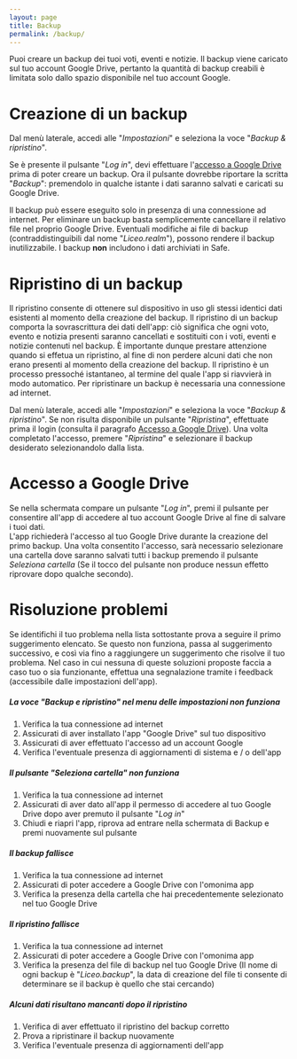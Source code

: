 ```yaml
---
layout: page
title: Backup
permalink: /backup/
---
```


Puoi creare un backup dei tuoi voti, eventi e notizie. Il backup viene caricato sul tuo account Google Drive, pertanto la quantità di backup creabili è limitata solo dallo spazio disponibile nel tuo account Google. 

# Creazione di un backup

Dal menù laterale, accedi alle "_Impostazioni_" e seleziona la voce "_Backup & ripristino_".  

Se è presente il pulsante "_Log in_", devi effettuare l'[accesso a Google Drive](#accesso-a-google-drive) prima di poter creare un backup.
Ora il pulsante dovrebbe riportare la scritta "_Backup_": premendolo in qualche istante i dati saranno salvati e caricati su Google Drive.  

Il backup può essere eseguito solo in presenza di una connessione ad internet. Per eliminare un backup basta semplicemente cancellare il relativo file nel proprio Google Drive. Eventuali modifiche ai file di backup (contraddistinguibili dal nome "_Liceo.realm_"), possono rendere il backup inutilizzabile.
I backup __non__ includono i dati archiviati in Safe.  

# Ripristino di un backup
Il ripristino consente di ottenere sul dispositivo in uso gli stessi identici dati esistenti al momento della creazione del backup. Il ripristino di un backup comporta la sovrascrittura dei dati dell'app: ciò significa che ogni voto, evento e notizia presenti saranno cancellati e sostituiti con i voti, eventi e notizie contenuti nel backup. È importante dunque prestare attenzione quando si effetua un ripristino, al fine di non perdere alcuni dati che non erano presenti al momento della creazione del backup. Il ripristino è un processo pressoché istantaneo, al termine del quale l'app si riavvierà in modo automatico. Per ripristinare un backup è necessaria una connessione ad internet.  

Dal menù laterale, accedi alle "_Impostazioni_" e seleziona la voce "_Backup & ripristino_". Se non risulta disponibile un pulsante "_Ripristina_", effettuate prima il login (consulta il paragrafo [Accesso a Google Drive](#accesso-a-google-drive)). Una volta completato l'accesso, premere "_Ripristina_" e selezionare il backup desiderato selezionandolo dalla lista.

# Accesso a Google Drive

Se nella schermata compare un pulsante "_Log in_", premi il pulsante per consentire all'app di accedere al tuo account Google Drive al fine di salvare i tuoi dati.  
L'app richiederà l'accesso al tuo Google Drive durante la creazione del primo backup. Una volta consentito l'accesso, sarà necessario selezionare una cartella dove saranno salvati tutti i backup premendo il pulsante _Seleziona cartella_ (Se il tocco del pulsante non produce nessun effetto riprovare dopo qualche secondo).  


# Risoluzione problemi
Se identifichi il tuo problema nella lista sottostante prova a seguire il primo suggerimento elencato. Se questo non funziona, passa al suggerimento successivo, e così via fino a raggiungere un suggerimento che risolve il tuo problema. Nel caso in cui nessuna di queste soluzioni proposte faccia a caso tuo o sia funzionante, effettua una segnalazione tramite i feedback (accessibile dalle impostazioni dell\'app).  

##### La voce "_Backup e ripristino_" nel menu delle impostazioni non funziona
1. Verifica la tua connessione ad internet
2. Assicurati di aver installato l'app "Google Drive" sul tuo dispositivo
3. Assicurati di aver effettuato l'accesso ad un account Google
4. Verifica l'eventuale presenza di aggiornamenti di sistema e / o dell'app  

##### Il pulsante "_Seleziona cartella_" non funziona
1. Verifica la tua connessione ad internet
2. Assicurati di aver dato all'app il permesso di accedere al tuo Google Drive dopo aver premuto il pulsante "_Log in_"
3. Chiudi e riapri l'app, riprova ad entrare nella schermata di Backup e premi nuovamente sul pulsante  

##### Il backup fallisce
1. Verifica la tua connessione ad internet
2. Assicurati di poter accedere a Google Drive con l'omonima app
3. Verifica la presenza della cartella che hai precedentemente selezionato nel tuo Google Drive  

##### Il ripristino fallisce
1. Verifica la tua connessione ad internet
2. Assicurati di poter accedere a Google Drive con l'omonima app
3. Verifica la presenza del file di backup nel tuo Google Drive (Il nome di ogni backup è "_Liceo.backup_", la data di creazione del file ti consente di determinare se il backup è quello che stai cercando)  

##### Alcuni dati risultano mancanti dopo il ripristino
1. Verifica di aver effettuato il ripristino del backup corretto
2. Prova a ripristinare il backup nuovamente  
3. Verifica l'eventuale presenza di aggiornamenti dell'app  

